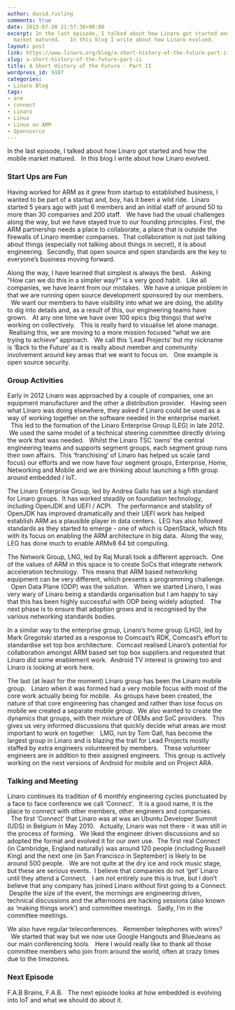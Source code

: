 ```yaml
---
author: david.rusling
comments: true
date: 2015-07-30 21:57:38+00:00
excerpt: In the last episode, I talked about how Linaro got started and how the mobile
  market matured.   In this blog I write about how Linaro evolved.
layout: post
link: https://www.linaro.org/blog/a-short-history-of-the-future-part-ii/
slug: a-short-history-of-the-future-part-ii
title: A Short History of the Future - Part II
wordpress_id: 9107
categories:
- Linaro Blog
tags:
- arm
- connect
- Linaro
- Linux
- Linux on ARM
- Opensource
---
```


In the last episode, I talked about how Linaro got started and how the mobile market matured.   In this blog I write about how Linaro evolved.





### **Start Ups are Fun**




Having worked for ARM as it grew from startup to established business, I wanted to be part of a startup and, boy, has it been a wild ride.  Linaro started 5 years ago with just 6 members and an initial staff of around 50 to more than 30 companies and 200 staff.   We have had the usual challenges along the way, but we have stayed true to our founding principles. First, the ARM partnership needs a place to collaborate, a place that is outside the firewalls of Linaro member companies.  That collaboration is not just talking about things (especially not talking about things in secret), it is about engineering.  Secondly, that open source and open standards are the key to everyone’s business moving forward.




Along the way, I have learned that simplest is always the best.   Asking “How can we do this in a simpler way?” is a very good habit.   Like all companies, we have learnt from our mistakes.  We have a unique problem in that we are running open source development sponsored by our members.   We want our members to have visibility into what we are doing, the ability to dig into details and, as a result of this, our engineering teams have grown.   At any one time we have over 100 epics (big things) that we’re working on collectively.   This is really hard to visualise let alone manage.  Realising this, we are moving to a more mission focused “what we are trying to achieve” approach.   We call this ‘Lead Projects’ but my nickname is ‘Back to the Future’ as it is really about member and community involvement around key areas that we want to focus on.   One example is open source security.





### **Group Activities**




Early in 2012 Linaro was approached by a couple of companies, one an equipment manufacturer and the other a distribution provider.   Having seen what Linaro was doing elsewhere, they asked if Linaro could be used as a way of working together on the software needed in the enterprise market.   This led to the formation of the Linaro Enterprise Group (LEG) in late 2012.  We used the same model of a technical steering committee directly driving the work that was needed.   Whilst the Linaro TSC ‘owns’ the central engineering teams and supports segment groups, each segment group runs their own affairs.  This ‘franchising’ of Linaro has helped us scale (and focus) our efforts and we now have four segment groups, Enterprise, Home, Networking and Mobile and we are thinking about launching a fifth group around embedded / IoT.




The Linaro Enterprise Group, led by Andrea Gallo has set a high standard for Linaro groups.  It has worked steadily on foundation technology, including OpenJDK and UEFI / ACPI.   The performance and stability of OpenJDK has improved dramatically and their UEFI work has helped establish ARM as a plausible player in data centers.  LEG has also followed standards as they started to emerge - one of which is OpenStack, which fits with its focus on enabling the ARM architecture in big data.  Along the way, LEG has done much to enable ARMv8 64 bit computing.




The Network Group, LNG, led by Raj Murali took a different approach.  One of the values of ARM in this space is to create SoCs that integrate network acceleration technology.  This means that ARM based networking equipment can be very different, which presents a programming challenge.   Open Data Plane (ODP) was the solution.   When we started Linaro, I was very wary of Linaro being a standards organisation but I am happy to say that this has been highly successful with ODP being widely adopted.   The next phase is to ensure that adoption grows and is recognised by the various networking standards bodies.




In a similar way to the enterprise group, Linaro’s home group (LHG), led by Mark Gregotski started as a response to Comcast’s RDK, Comcast’s effort to standardise set top box architecture.  Comcast realised Linaro’s potential for collaboration amongst ARM based set top box suppliers and requested that Linaro did some enablement work.  Android TV interest is growing too and Linaro is looking at work here.


The last (at least for the moment) Linaro group has been the Linaro mobile group.   Linaro when it was formed had a very mobile focus with most of the core work actually being for mobile.  As groups have been created, the nature of that core engineering has changed and rather than lose focus on mobile we created a separate mobile group.  We also wanted to create the dynamics that groups, with their mixture of OEMs and SoC providers.   This gives us very informed discussions that quickly decide what areas are most important to work on together.   LMG, run by Tom Gall, has become the largest group in Linaro and is blazing the trail for Lead Projects mostly staffed by extra engineers volunteered by members.   These volunteer engineers are in addition to their assigned engineers.  This group is actively working on the next versions of Android for mobile and on Project ARA.


### **Talking and Meeting**




Linaro continues its tradition of 6 monthly engineering cycles punctuated by a face to face conference we call ‘Connect’.   It is a good name, it is the place to connect with other members, other engineers and companies.   The first ‘Connect’ that Linaro was at was an Ubuntu Developer Summit (UDS) in Belgium in May 2010.   Actually, Linaro was not there - it was still in the process of forming.   We liked the engineer driven discussions and so adopted the format and evolved it for our own use.  The first real Connect (in Cambridge, England naturally) was around 120 people (including Russell King) and the next one (in San Francisco in September) is likely to be around 500 people.   We are not quite at the dry ice and rock music stage, but these are serious events.  I believe that companies do not ‘get’ Linaro until they attend a Connect.   I am not entirely sure this is true, but I don’t believe that any company has joined Linaro without first going to a Connect.  Despite the size of the event, the mornings are engineering driven, technical discussions and the afternoons are hacking sessions (also known as ‘making things work’) and committee meetings.   Sadly, I’m in the committee meetings.




We also have regular teleconferences.   Remember telephones with wires?   We started that way but we now use Google Hangouts and BlueJeans as our main conferencing tools.   Here I would really like to thank all those committee members who join from around the world, often at crazy times due to the timezones.





### **Next Episode**




F.A.B Brains, F.A.B.   The next episode looks at how embedded is evolving into IoT and what we should do about it.
